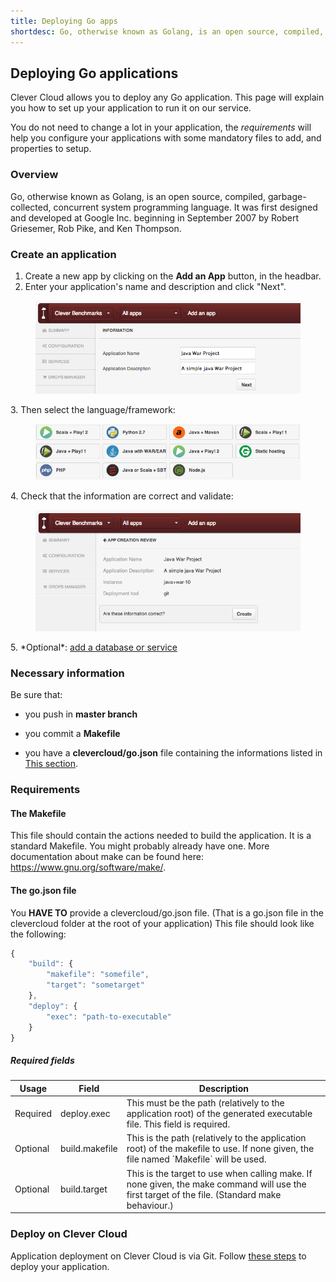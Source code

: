```yaml
---
title: Deploying Go apps
shortdesc: Go, otherwise known as Golang, is an open source, compiled, garbage-collected, concurrent system programming language.
---
```


## Deploying Go applications

Clever Cloud allows you to deploy any Go application. This page will
explain you how to set up your application to run it on our service.

You do not need to change a lot in your application, the *requirements* will help you configure your applications with some mandatory files to add, and properties to setup.

### Overview

Go, otherwise known as Golang, is an open source, compiled, garbage-collected, concurrent system programming language. It was first designed and developed at Google Inc. beginning in September 2007 by Robert Griesemer, Rob Pike, and Ken Thompson.

### Create an application

1. Create a new app by clicking on the **Add an App** button, in the headbar. 
2. Enter your application's name and description and click "Next".
<figure class="cc-content-img">
  <img src="/assets/images/appjavawar.png"/>
</figure>
3. Then select the language/framework:  <figure class="cc-content-img"><img src="/assets/images/javawarapp.png"></figure>
4. Check that the information are correct and validate: <figure class="cc-content-img"><img src="/assets/images/appcreationreviewjavawar.png"></figure>
5. *Optional*: <a href="/databases-and-services/add-service/">add a database or service</a>

### Necessary information

Be sure that:

* you push in <b>master branch</b>

* you commit a <strong>Makefile</strong>

* you have a <strong>clevercloud/go.json</strong> file containing the informations listed in <a href="#the-go.json-file">This section</a>.

### Requirements

#### The Makefile

This file should contain the actions needed to build the application. It is a standard Makefile. You might probably already have one.
More documentation about make can be found here: <a href="https://www.gnu.org/software/make/">https://www.gnu.org/software/make/</a>.

#### The go.json file

You **HAVE TO** provide a clevercloud/go.json file. (That is a go.json file in the clevercloud folder at the root of your application)
This file should look like the following:

```javascript
{
	"build": {
		"makefile": "somefile",
		"target": "sometarget"
	},
	"deploy": {
		"exec": "path-to-executable"
	}
}
```

##### Required fields

<table id="godeps" class="table table-bordered table-striped">
	<thead>
		<tr>
			<th>Usage</th>
			<th>Field</th>
			<th>Description</th>
		</tr>
	</thead>
	<tbody>
		<tr>
		<td><span class="label label-important">Required</span></td>
		<td>deploy.exec</td>
		<td>This must be the path (relatively to the application root) of the generated executable file. This field is required.</td>
		</tr>
		<tr>
		<td><span class="label label-inverse">Optional</span></td>
		<td>build.makefile</td>
		<td>This is the path (relatively to the application root) of the makefile to use. If none given, the file named `Makefile` will be used.</td>
		</tr>
		<tr>
		<td><span class="label label-inverse">Optional</span></td>
		<td>build.target</td>
		<td>This is the target to use when calling make. If none given, the make command will use the first target of the file. (Standard make behaviour.)</td>
		</tr>
	</tbody>
</table>



### Deploy on Clever Cloud

Application deployment on Clever Cloud is via Git. Follow [these steps](/clever-cloud-overview/add-application/) to deploy your application.
